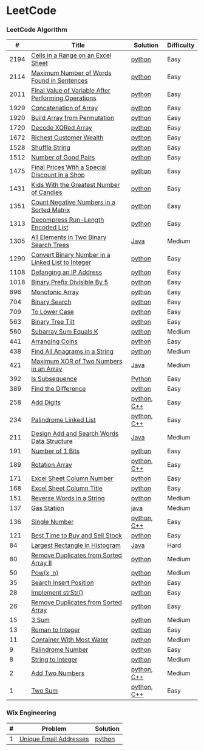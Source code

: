 LeetCode
========

### LeetCode Algorithm

| #      | Title                                                                                                                                     | Solution                                                                                                                                    | Difficulty |
|--------|-------------------------------------------------------------------------------------------------------------------------------------------|---------------------------------------------------------------------------------------------------------------------------------------------|------------|
| 2194   | [Cells in a Range on an Excel Sheet](https://leetcode.com/problems/cells-in-a-range-on-an-excel-sheet/)                                   | [python](Algorithms/python/CellsInARangeOnAnExcelSheet/cells-in-a-range-on-an-excel-sheet.py)                                               | Easy       |
| 2114   | [Maximum Number of Words Found in Sentences](https://leetcode.com/problems/maximum-number-of-words-found-in-sentences/)                   | [python](Algorithms/python/MaximumNumberofWordsFoundinSentences/MaximumNumberofWordsFoundinSentences.py)                                    | Easy       |
| 2011   | [Final Value of Variable After Performing Operations](https://leetcode.com/problems/final-value-of-variable-after-performing-operations/) | [python](Algorithms/python/FinalValueOfVariableAfterPerformingOperations/FinalValueofVariableAfterPerformingOperations.py)                  | Easy       |
| 1929   | [Concatenation of Array](https://leetcode.com/problems/concatenation-of-array/)                                                           | [python](Algorithms/python/ConcatenationOfArray/ConcatenationOfArray.py)                                                                    | Easy       |
| 1920   | [Build Array from Permutation](https://leetcode.com/problems/build-array-from-permutation/)                                               | [python](Algorithms/python/BuildArrayfromPermutation/BuildArrayfromPermutation.py)                                                          | Easy       |
| 1720   | [Decode XORed Array](https://leetcode.com/problems/decode-xor-ed-array/)                                                                  | [python](Algorithms/python/DecodeXORedArray/DecodeXORedArray.py)                                                                            | Easy       |
| 1672   | [Richest Customer Wealth](https://leetcode.com/problems/richest-customer-wealth)                                                          | [python](Algorithms/python/RichestCustomerWealth/)                                                                                          | Easy       |
| 1528   | [Shuffle String](https://leetcode.com/problems/shuffle-string)                                                                            | [python](Algorithms/python/ShuffleString/ShuffleString.py)                                                                                  | Easy       |
| 1512   | [Number of Good Pairs](https://leetcode.com/problems/number-of-good-pairs)                                                                | [python](Algorithms/python/NumberOfGoodPairs/NumberOfGoodPairs.py)                                                                          | Easy       |
| 1475   | [Final Prices With a Special Discount in a Shop](https://leetcode.com/problems/final-prices-with-a-special-discount-in-a-shop/)           | [python](Algorithms/python/FinalPricesWithaSpecialDiscountinaShop/final-prices-with-a-special-discount-in-a-shop.py)                        | Easy       |
| 1431   | [Kids With the Greatest Number of Candies](https://leetcode.com/problems/kids-with-the-greatest-number-of-candies/)                       | [python](Algorithms/python/KidsWiththeGreatestNumberofCandies/KidsWiththeGreatestNumberofCandies.py)                                        | Easy       |
| 1351   | [Count Negative Numbers in a Sorted Matrix](https://leetcode.com/problems/count-negative-numbers-in-a-sorted-matrix/)                     | [python](Algorithms/python/CountNegativeNumbersinaSortedMatrix/Count-Negative-Numbers-in-a-Sorted-Matrix.py)                                | Easy       | 
| 1313   | [Decompress Run-Length Encoded List](https://leetcode.com/problems/decompress-run-length-encoded-list/)                                   | [python](Algorithms/python/DecompressRun-LengthEncodedList/1313-Decompress-Run-Length-Encoded-List.py)                                      | Easy       |
| 1305   | [All Elements in Two Binary Search Trees](https://leetcode.com/problems/all-elements-in-two-binary-search-trees)                          | [Java](Algorithms/Java/AllElementsInTwoBinarySearchTrees/All_Elements_in_Two_Binary_Search_Trees.java)                                      | Medium     |
| 1290   | [Convert Binary Number in a Linked List to Integer](https://leetcode.com/problems/convert-binary-number-in-a-linked-list-to-integer/)     | [python](Algorithms/python/ConvertBinaryNumberinaLinkedListtoInteger/1290.ConvertBinaryNumberinaLinkedListtoInteger.py)                     | Easy       |
| 1108   | [Defanging an IP Address](https://leetcode.com/problems/defanging-an-ip-address)                                                          | [python](Algorithms/python/DefanginganIPAddress/DefangingAnIPAddress.py)                                                                    | Easy       |
| 1018   | [Binary Prefix Divisible By 5](https://leetcode.com/problems/binary-prefix-divisible-by-5/)                                               | [python](Algorithms/python/BinaryPrefixDivisibleBy5/BinaryPrefixDivisibleBy5.py)                                                            | Easy       |
| 896    | [Monotonic Array](https://leetcode.com/problems/monotonic-array/)                                                                         | [python](Algorithms/python/MonotonicArray/monotonic-array.py)                                                                               | Easy       |
| 704    | [Binary Search](https://leetcode.com/problems/binary-search/)                                                                             | [python](Algorithms/python/BinarySearch/704-binary-search.py)                                                                               | Easy       |
| 709    | [To Lower Case](https://leetcode.com/problems/to-lower-case)                                                                              | [python](Algorithms/python/ToLowerCase/ToLowerCase.py)                                                                                      | Easy       |
| 563    | [Binary Tree Tilt](https://leetcode.com/problems/binary-tree-tilt)                                                                        | [python](Algorithms/python/BinaryTreeTilt/BinaryTreeTilt.py)                                                                                | Easy       |
| 560    | [Subarray Sum Equals K](https://leetcode.com/problems/subarray-sum-equals-k/)                                                             | [python](Algorithms/python/SubarraySumEqualsK/Subarray-Sum-Equals-K.py)                                                                     | Medium     |
| 441    | [Arranging Coins](https://leetcode.com/problems/arranging-coins/)                                                                         | [python](Algorithms/python/ArrangingCoins/441-arranging-coins.py)                                                                           | Easy       |
| 438    | [Find All Anagrams in a String](https://leetcode.com/problems/find-all-anagrams-in-a-string/)                                             | [python](Algorithms/python/FindAllAnagramsinaString/Find-All-Anagrams-in-a-String.py)                                                       | Medium     |
| 421    | [Maximum XOR of Two Numbers in an Array](https://leetcode.com/problems/maximum-xor-of-two-numbers-in-an-array/)                           | [Java](Algorithms/Java/MaximumXOROfTwoNumbersInAnArray/Maximum_XOR_of_Two_Numbers_in_an_Array.java)                                         | Medium     |
| 392    | [Is Subsequence](https://leetcode.com/problems/is-subsequence/)                                                                           | [Python](Algorithms/python/IsSubsequence/392-is-subsequence.py)                                                                             | Easy       |
| 389    | [Find the Difference](https://leetcode.com/problems/find-the-difference/)                                                                 | [python](Algorithms/python/FindTheDifference/389-find-the-difference.py)                                                                    | Easy       |
| 258    | [Add Digits](https://leetcode.com/problems/add-digits/)                                                                                   | [python](Algorithms/python/AddDigits/258-add-digits.py), [C++](Algorithms/C++/AddDigits/258-add-digits.cpp)                                 | Easy       |
| 234    | [Palindrome Linked List](https://leetcode.com/problems/palindrome-linked-list/)                                                           | [python](Algorithms/python/PalindromeLinkedList/PalindromeLinkedList.py), [C++](Algorithms/C++/PalidromeLinkedList/PalidromeLinkedList.cpp) | Easy       |
| 211    | [Design Add and Search Words Data Structure](https://leetcode.com/problems/design-add-and-search-words-data-structure/)                   | [Java](Algorithms/Java/DesignAddAndSearchWordsDataStructure/DesignAddAndSearchWordsDataStructure.java)                                      | Medium     |
| 191    | [Number of 1 Bits](https://leetcode.com/problems/number-of-1-bits/)                                                                       | [python](Algorithms/python/NumberOf1Bits/number-of-1-bits.py)                                                                               | Easy       |
| 189    | [Rotation Array](https://leetcode.com/problems/rotate-array/)                                                                             | [python](Algorithms/python/RotateArray/RotateArray.py), [C++](Algorithms/C++/RotateArray/RotateArray.cpp)                                   | Easy       |
| 171    | [Excel Sheet Column Number](https://leetcode.com/problems/excel-sheet-column-number/)                                                     | [python](Algorithms/python/ExcelSheetColumnNumber/excel-sheet-column-number.py)                                                             | Easy       |
| 168    | [Excel Sheet Column Title](https://leetcode.com/problems/excel-sheet-column-title/)                                                       | [python](Algorithms/python/ExcelSheetColumnTitle/excel-sheet-column-title.py)                                                               | Easy       |
| 151    | [Reverse Words in a String](https://leetcode.com/problems/reverse-words-in-a-string/)                                                     | [python](Algorithms/python/ReverseWordsInAString/Reverse-Words-in-a-String.py)                                                              | Medium     |
| 137    | [Gas Station](https://leetcode.com/problems/gas-station/)                                                                                 | [java](Algorithms/Java/GasStation/Gas_Station.java)                                                                                         | Medium     |
| 136    | [Single Number](https://leetcode.com/problems/single-number/)                                                                             | [python](Algorithms/python/SingleNumber/136-single-number.py), [C++](Algorithms/C++/SingleNumber/SingleNumber.cpp)                          | Easy       |
| 121    | [Best Time to Buy and Sell Stock](https://leetcode.com/problems/best-time-to-buy-and-sell-stock/)                                         | [python](Algorithms/python/BestTimeToBuyAndSellStock/BestTimeToBuyAndSellStock.py)                                                          | Easy       |
| 84     | [Largest Rectangle in Histogram](https://leetcode.com/problems/largest-rectangle-in-histogram/)                                           | [Java](Algorithms/Java/LargestRectangleInHistogram/LargestRectangleInHistogram.java)                                                        | Hard       |
| 80     | [Remove Duplicates from Sorted Array II](https://leetcode.com/problems/remove-duplicates-from-sorted-array-ii/)                           | [python](Algorithms/python/RemoveDuplicatesfromSortedArrayII/80-Remove-Duplicates-from-Sorted-Array-II.py)                                  | Medium     |
| 50     | [Pow(x, n)](https://leetcode.com/problems/powx-n)                                                                                         | [python](Algorithms/python/Pow(x,n)/pow(x,n).py)                                                                                            | Medium     |
| 35     | [Search Insert Position](https://leetcode.com/problems/search-insert-position/)                                                           | [python](Algorithms/python/SearchInsertPosition/35-search-insert-position.py)                                                               | Easy       |
| 28     | [Implement strStr()](https://leetcode.com/problems/implement-strstr/)                                                                     | [python](Algorithms/python/ImplementstrStr/implement-strstr.py)                                                                             | Easy       |
| 26     | [Remove Duplicates from Sorted Array](https://leetcode.com/problems/remove-duplicates-from-sorted-array/)                                 | [python](Algorithms/python/RemoveDuplicatesfromSortedArray/26-Remove-Duplicates-from-Sorted-Array.py)                                       | Easy       |
| 15     | [3 Sum](https://leetcode.com/problems/3sum/)                                                                                              | [python](Algorithms/python/3Sum/3Sum.py)                                                                                                    | Medium     |
| 13     | [Roman to Integer](https://leetcode.com/problems/roman-to-integer/)                                                                       | [python](Algorithms/python/RomanToInteger/roman2integer.py)                                                                                 | Easy       |
| 11     | [Container With Most Water](https://leetcode.com/problems/container-with-most-water/)                                                     | [python](Algorithms/python/ContainerWithMostWater/container-with-most-water.py)                                                             | Medium     |
| 9      | [Palindrome Number](https://leetcode.com/problems/palindrome-number)                                                                      | [python](Algorithms/python/PalindromeNumber/PalindromeNumber.py)                                                                            | Easy       |
| 8      | [String to Integer](https://leetcode.com/problems/string-to-integer-atoi/)                                                                | [python](Algorithms/python/StringToInteger(atoi)/StringToInteger(atoi).py)                                                                  | Medium     |
| 2      | [Add Two Numbers](https://leetcode.com/problems/add-two-numbers/)                                                                         | [python](Algorithms/python/AddTwoNumbers/AddTwoNumbers.py), [C++](Algorithms/C++/AddTwoNumbers/add-two-numbers.cpp)                         | Medium     |
| 1      | [Two Sum](https://leetcode.com/problems/two-sum/)                                                                                         | [python](Algorithms/python/TwoSum/Two_Sum.py), [C++](Algorithms/C++/TwoSum/twoSum.cpp)                                                      | Easy       |

### Wix Engineering
| #   | Problem                                                                       | Solution                                                      |
|-----|-------------------------------------------------------------------------------|---------------------------------------------------------------|
| 1   | [Unique Email Addresses](Algorithms/python/WixEngineering/wix-engineering.py) | [python](Algorithms/python/WixEngineering/wix-engineering.py) |




 
